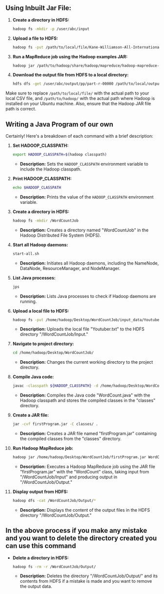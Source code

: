 ## Using Inbuilt Jar File:

1. **Create a directory in HDFS:**
    ```bash
    hadoop fs -mkdir -p /user/abc/input
    ```

2. **Upload a file to HDFS:**
    ```bash
    hadoop fs -put /path/to/local/file/Kane-Williamson-All-International-Cricket-Centuries.csv /user/abc/input
    ```

3. **Run a MapReduce job using the Hadoop examples JAR:**
    ```bash
    hadoop jar /path/to/hadoop/share/hadoop/mapreduce/hadoop-mapreduce-examples-3.3.6.jar wordcount input/Kane-Williamson-All-International-Cricket-Centuries.csv output/pp
    ```

4. **Download the output file from HDFS to a local directory:**
    ```bash
    hdfs dfs -get /user/abc/output/pp/part-r-00000 /path/to/local/output/outt.txt
    ```

Make sure to replace `/path/to/local/file/` with the actual path to your local CSV file, and `/path/to/hadoop/` with the actual path where Hadoop is installed on your Ubuntu machine. Also, ensure that the Hadoop JAR file path is correct.

## Writing a Java Program of our own
Certainly! Here's a breakdown of each command with a brief description:

1. **Set HADOOP_CLASSPATH:**
    ```bash
    export HADOOP_CLASSPATH=$(hadoop classpath)
    ```
    - **Description:** Sets the `HADOOP_CLASSPATH` environment variable to include the Hadoop classpath.

2. **Print HADOOP_CLASSPATH:**
    ```bash
    echo $HADOOP_CLASSPATH
    ```
    - **Description:** Prints the value of the `HADOOP_CLASSPATH` environment variable.

3. **Create a directory in HDFS:**
    ```bash
    hadoop fs -mkdir /WordCountJob
    ```
    - **Description:** Creates a directory named "WordCountJob" in the Hadoop Distributed File System (HDFS).

4. **Start all Hadoop daemons:**
    ```bash
    start-all.sh
    ```
    - **Description:** Initiates all Hadoop daemons, including the NameNode, DataNode, ResourceManager, and NodeManager.

5. **List Java processes:**
    ```bash
    jps
    ```
    - **Description:** Lists Java processes to check if Hadoop daemons are running.

6. **Upload a local file to HDFS:**
    ```bash
    hadoop fs -put /home/hadoop/Desktop/WordCountJob/input_data/Youtuber.txt /WordCountJob/Input
    ```
    - **Description:** Uploads the local file "Youtuber.txt" to the HDFS directory "/WordCountJob/Input."

7. **Navigate to project directory:**
    ```bash
    cd /home/hadoop/Desktop/WordCountJob/
    ```
    - **Description:** Changes the current working directory to the project directory.

8. **Compile Java code:**
    ```bash
    javac -classpath ${HADOOP_CLASSPATH} -d /home/hadoop/Desktop/WordCountJob/classes /home/hadoop/Desktop/WordCountJob/WordCount.java
    ```
    - **Description:** Compiles the Java code "WordCount.java" with the Hadoop classpath and stores the compiled classes in the "classes" directory.

9. **Create a JAR file:**
    ```bash
    jar -cvf firstProgram.jar -C classes/ .
    ```
    - **Description:** Creates a JAR file named "firstProgram.jar" containing the compiled classes from the "classes" directory.

10. **Run Hadoop MapReduce job:**
    ```bash
    hadoop jar /home/hadoop/Desktop/WordCountJob/firstProgram.jar WordCount /WordCountJob/Input /WordCountJob/Output
    ```
    - **Description:** Executes a Hadoop MapReduce job using the JAR file "firstProgram.jar" with the "WordCount" class, taking input from "/WordCountJob/Input" and producing output in "/WordCountJob/Output."

11. **Display output from HDFS:**
    ```bash
    hadoop dfs -cat /WordCountJob/Output/*
    ```
    - **Description:** Displays the content of the output files in the HDFS directory "/WordCountJob/Output."

## In the above process if you make any mistake and you want to delete the directory created you can use this command
- **Delete a directory in HDFS:**
    ```bash
    hadoop fs -rm -r /WordCountJob/Output/
    ```
    - **Description:** Deletes the directory "/WordCountJob/Output/" and its contents from HDFS if a mistake is made and you want to remove the output data.
